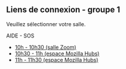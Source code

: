 ## Liens de connexion - groupe 1

Veuillez sélectionner votre salle. <div href='/' target='_blank' class="button2"><span>AIDE - SOS</span></div>

- <a id="one" class="button" href='https://mines-paristech.zoom.us/my/amphi107' target='_blank'>10h - 10h30 (salle Zoom)</a>
- <a id="two" class="button" href='https://hubs.mozilla.com/aKqDXjf/peru-agile-conclave' target='_blank'>10h30 - 11h (espace Mozilla Hubs)</a>
- <a id="three" class="button" href='https://hubs.mozilla.com/eMvQK7M/exciting-worldly-plane' target='_blank'>11h - 11h30 (espace Mozilla Hubs)</a>
